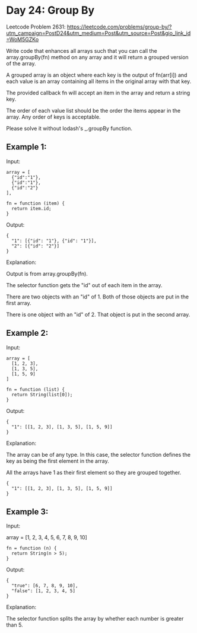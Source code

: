 # Day 24: Group By

Leetcode Problem 2631: https://leetcode.com/problems/group-by/?utm_campaign=PostD24&utm_medium=Post&utm_source=Post&gio_link_id=WoM5GZKo

Write code that enhances all arrays such that you can call the array.groupBy(fn) method on any array and it will return a grouped version of the array.

A grouped array is an object where each key is the output of fn(arr[i]) and each value is an array containing all items in the original array with that key.

The provided callback fn will accept an item in the array and return a string key.

The order of each value list should be the order the items appear in the array. Any order of keys is acceptable.

Please solve it without lodash's _.groupBy function.

 

## Example 1:

Input: 
```
array = [
  {"id":"1"},
  {"id":"1"},
  {"id":"2"}
], 

fn = function (item) { 
  return item.id; 
}
```
Output: 
```
{ 
  "1": [{"id": "1"}, {"id": "1"}],   
  "2": [{"id": "2"}] 
}
```
Explanation:

Output is from array.groupBy(fn).

The selector function gets the "id" out of each item in the array.

There are two objects with an "id" of 1. Both of those objects are put in the first array.

There is one object with an "id" of 2. That object is put in the second array.

## Example 2:

Input: 
```
array = [
  [1, 2, 3],
  [1, 3, 5],
  [1, 5, 9]
]

fn = function (list) { 
  return String(list[0]); 
}
```
Output: 
```
{ 
  "1": [[1, 2, 3], [1, 3, 5], [1, 5, 9]] 
}
```
Explanation:

The array can be of any type. In this case, the selector function defines the key as being the first element in the array. 

All the arrays have 1 as their first element so they are grouped together.
```
{
  "1": [[1, 2, 3], [1, 3, 5], [1, 5, 9]]
}
```

## Example 3:

Input: 

array = [1, 2, 3, 4, 5, 6, 7, 8, 9, 10]
```
fn = function (n) { 
  return String(n > 5);
}
```
Output:
```
{
  "true": [6, 7, 8, 9, 10],
  "false": [1, 2, 3, 4, 5]
}
```
Explanation:

The selector function splits the array by whether each number is greater than 5.
